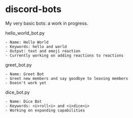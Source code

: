 # discord-bots
My very basic bots: a work in progress. <br>

hello_world_bot.py <br>
```
- Name: Hello World
- Keywords: hello and world
- Output: text and emoji reaction
- Currently working on adding reactions to reactions
```

greet_bot.py
```
- Name: Greet Bot
- Greet new members and say goodbye to leaving members
- Doesn't work yet
```

dice_bot.py
```
- Name: Dice Bot
- Keywords: <i>roll<i> and <i>dice<i>
- Working on expanding capabilities
```

